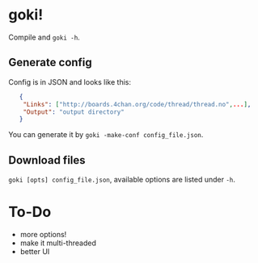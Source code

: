 # goki!

Compile and
`goki -h`.

## Generate config
Config is in JSON and looks like this:
```json
   {
    "Links": ["http://boards.4chan.org/code/thread/thread.no",...],
    "Output": "output directory"
   }
```

You can generate it by `goki -make-conf config_file.json`.

## Download files
`goki [opts] config_file.json`,
available options are listed under `-h`.

# To-Do

* more options!
* make it multi-threaded
* better UI